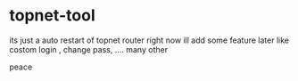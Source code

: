 # topnet-tool
its just a auto restart of topnet router right now
ill add some feature later like costom login , change pass, .... many other 



peace
